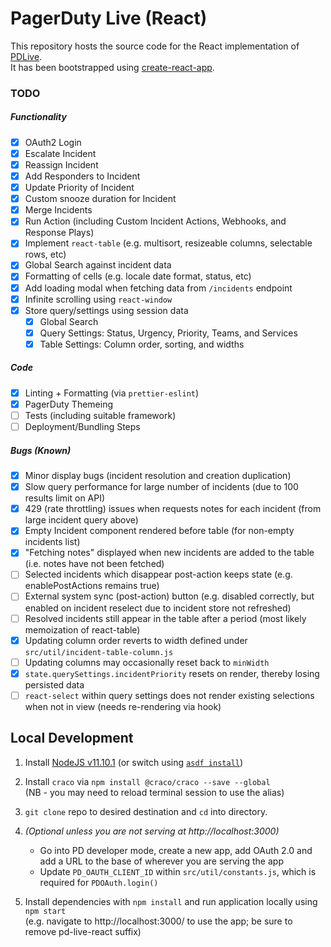 # PagerDuty Live (React)

This repository hosts the source code for the React implementation of [PDLive](https://github.com/martindstone/PDlive).  
It has been bootstrapped using [create-react-app](https://github.com/facebook/create-react-app).

### TODO

##### Functionality

- [x] OAuth2 Login
- [x] Escalate Incident
- [x] Reassign Incident
- [x] Add Responders to Incident
- [x] Update Priority of Incident
- [x] Custom snooze duration for Incident
- [x] Merge Incidents
- [x] Run Action (including Custom Incident Actions, Webhooks, and Response Plays)
- [x] Implement `react-table` (e.g. multisort, resizeable columns, selectable rows, etc)
- [x] Global Search against incident data
- [x] Formatting of cells (e.g. locale date format, status, etc)
- [x] Add loading modal when fetching data from `/incidents` endpoint
- [x] Infinite scrolling using `react-window`
- [x] Store query/settings using session data
  - [x] Global Search
  - [x] Query Settings: Status, Urgency, Priority, Teams, and Services
  - [x] Table Settings: Column order, sorting, and widths

##### Code

- [x] Linting + Formatting (via `prettier-eslint`)
- [x] PagerDuty Themeing
- [ ] Tests (including suitable framework)
- [ ] Deployment/Bundling Steps

##### Bugs (Known)

- [x] Minor display bugs (incident resolution and creation duplication)
- [x] Slow query performance for large number of incidents (due to 100 results limit on API)
- [x] 429 (rate throttling) issues when requests notes for each incident (from large incident query above)
- [x] Empty Incident component rendered before table (for non-empty incidents list)
- [x] "Fetching notes" displayed when new incidents are added to the table (i.e. notes have not been fetched)
- [ ] Selected incidents which disappear post-action keeps state (e.g. enablePostActions remains true)
- [ ] External system sync (post-action) button (e.g. disabled correctly, but enabled on incident reselect due to incident store not refreshed)
- [ ] Resolved incidents still appear in the table after a period (most likely memoization of react-table)
- [x] Updating column order reverts to width defined under `src/util/incident-table-column.js`
- [ ] Updating columns may occasionally reset back to `minWidth` 
- [x] `state.querySettings.incidentPriority` resets on render, thereby losing persisted data
- [ ] `react-select` within query settings does not render existing selections when not in view (needs re-rendering via hook)

## Local Development

1. Install [NodeJS v11.10.1](https://nodejs.org/tr/blog/release/v11.10.1/) (or switch using [`asdf install`](https://github.com/asdf-vm/asdf))

2. Install `craco` via `npm install @craco/craco --save --global`  
   (NB - you may need to reload terminal session to use the alias)

3. `git clone` repo to desired destination and `cd` into directory.

4. _(Optional unless you are not serving at http://localhost:3000)_

   - Go into PD developer mode, create a new app, add OAuth 2.0 and add a URL to the base of wherever you are serving the app
   - Update `PD_OAUTH_CLIENT_ID` within `src/util/constants.js`, which is required for `PDOAuth.login()`

5. Install dependencies with `npm install` and run application locally using `npm start`  
   (e.g. navigate to http://localhost:3000/ to use the app; be sure to remove pd-live-react suffix)
